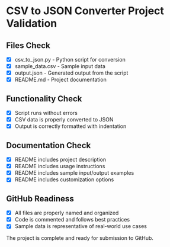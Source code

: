 # CSV to JSON Converter Project Validation

## Files Check
- [x] csv_to_json.py - Python script for conversion
- [x] sample_data.csv - Sample input data
- [x] output.json - Generated output from the script
- [x] README.md - Project documentation

## Functionality Check
- [x] Script runs without errors
- [x] CSV data is properly converted to JSON
- [x] Output is correctly formatted with indentation

## Documentation Check
- [x] README includes project description
- [x] README includes usage instructions
- [x] README includes sample input/output examples
- [x] README includes customization options

## GitHub Readiness
- [x] All files are properly named and organized
- [x] Code is commented and follows best practices
- [x] Sample data is representative of real-world use cases

The project is complete and ready for submission to GitHub.
